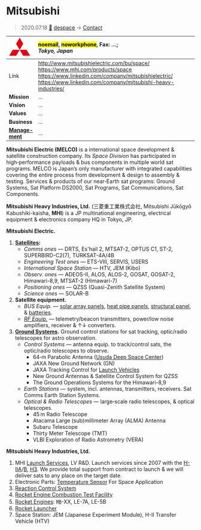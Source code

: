 # Mitsubishi
> 2020.07.18 [🚀](../index/index.md) [despace](index.md) → [Contact](contact.md)

|[![](f/contact/m/mitsubishi_logo1_thumb.png)](f/contact/m/mitsubishi_logo1.png)|<mark>noemail</mark>, <mark>noworkphone</mark>, Fax: …;<br> *Tokyo, Japan*|
|:--|:--|
|Link|<http://www.mitsubishielectric.com/bu/space/><br> <https://www.mhi.com/products/space><br> <https://www.linkedin.com/company/mitsubishielectric/><br> <https://www.linkedin.com/company/mitsubishi-heavy-industries/>|
|**Mission**|…|
|**Vision**|…|
|**Values**|…|
|**Business**|…|
|**[Manage-<br>ment](mgmt.md)**|…|

**Mitsubishi Electric (MELCO)** is a international space development & satellite construction company. Its *Space Division* has participated in high‑performance payloads & bus components in multiple world sat programs. MELCO is Japan’s only manufacturer with integrated capabilities covering the entire process from development & design to assembly & testing. Services & products of our near‑Earth sat programs: Ground Systems, Sat Platform DS2000, Sat Programs, Sat Communications, Sat Components.

**Mitsubishi Heavy Industries, Ltd.** (三菱重工業株式会社, Mitsubishi Jūkōgyō Kabushiki-kaisha, **MHI**) is a JP multinational engineering, electrical equipment & electronics company HQ in Tokyo, JP.

**Mitsubishi Electric.**

   1. **[Satellites](sc.md):**
      - *Comms ones* — DRTS, Es'hail 2, MTSAT-2, OPTUS C1, ST-2, SUPERBIRD-C2(7), TURKSAT-4A/4B
      - *Engineering Test ones* — ETS-VIII, SERVIS, USERS
      - *International Space Station* — HTV, JEM (Kibo)
      - *Observ. ones* — ADEOS-II, ALOS, ALOS-2, GOSAT, GOSAT-2, Himawari-8,9, MTSAT-2 (Himawari-7)
      - *Positioning ones* — QZSS (Quasi-Zenith Satellite System)
      - *Science ones* — SOLAR-B
   1. **Satellite equipment.**
      - *BUS Equip.* — [solar array panels](sp.md), [heat pipe panels](hp.md), [structural panel](sgm.md), & [batteries](eb.md).
      - *[RF Equip.](comms.md)* — telemetry/beacon transmitters, power/low noise amplifiers, receiver & ↑↓ converters.
   1. **[Ground Systems](scs.md).** Ground control stations for sat tracking, optic/radio telescopes for astro observation.
      - *Control Systems* — antenna equip. to track/control sats, the optic/radio telescopes to observe.
         - 64‑m Parabolic Antenna ([Usuda Deep Space Center](udsc.md))
         - JAXA New Ground Network (GN)
         - JAXA Tracking Control for [Launch Vehicles](lv.md)
         - New Ground Antennas & Satellite Control System for QZSS
         - The Ground Operations Systems for the Himawari-8,9
      - *Earth Stations* — system, incl. antennas, transmitters, receivers. Sat Comms Earth Station Systems.
      - *Optical & Radio Telescopes* — large‑scale radio telescopes, & optical telescopes.
         - 45 m Radio Telescope
         - Atacama Large (sub)millimeter Array (ALMA) Antenna
         - Subaru Telescope
         - Thirty Meter Telescope (TMT)
         - VLBI Exploration of Radio Astrometry (VERA)

**Mitsubishi Heavy Industries, Ltd.**

   1. MHI [Launch Services](lv.md), LV R&D. Launch services since 2007 with the [H-IIA](h2.md)/[B](h2.md), [H3](h3.md). We provide total support from contract to launch & we will deliver sats to any place on the target date.
   1. Electronic Parts: [Temperature Sensor](sensor.md) For Space Application
   1. [Reaction Control System](iu.md)
   1. [Rocket Engine Combustion Test Facility](test.md)
   1. [Rocket Engines](ps.md): ㎆-XX, LE-7A, LE-5B
   1. [Rocket Launcher](lv.md)
   1. Space Station: JEM (Japanese Experiment Module), H-II Transfer Vehicle (HTV)

<p style="page-break-after:always"> </p>
